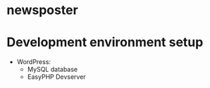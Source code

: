 # newsposter

# Development environment setup

- WordPress:
  * MySQL database
  * EasyPHP Devserver
